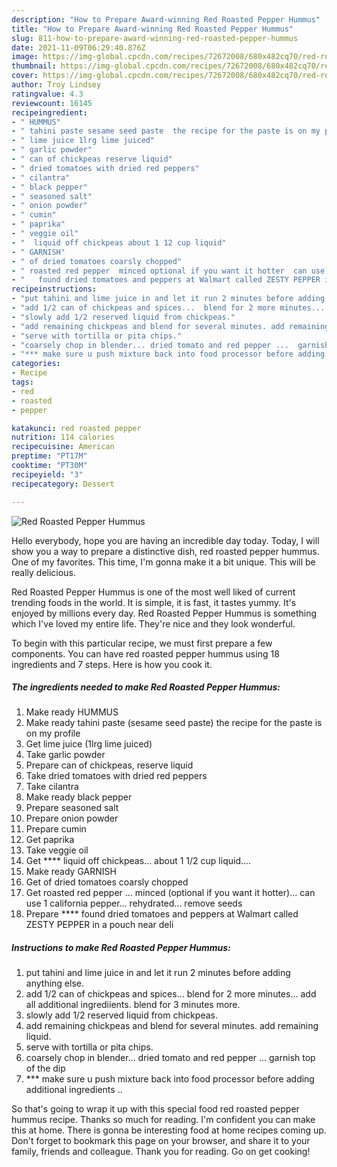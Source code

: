 ```yaml
---
description: "How to Prepare Award-winning Red Roasted Pepper Hummus"
title: "How to Prepare Award-winning Red Roasted Pepper Hummus"
slug: 811-how-to-prepare-award-winning-red-roasted-pepper-hummus
date: 2021-11-09T06:29:40.876Z
image: https://img-global.cpcdn.com/recipes/72672008/680x482cq70/red-roasted-pepper-hummus-recipe-main-photo.jpg
thumbnail: https://img-global.cpcdn.com/recipes/72672008/680x482cq70/red-roasted-pepper-hummus-recipe-main-photo.jpg
cover: https://img-global.cpcdn.com/recipes/72672008/680x482cq70/red-roasted-pepper-hummus-recipe-main-photo.jpg
author: Troy Lindsey
ratingvalue: 4.3
reviewcount: 16145
recipeingredient:
- " HUMMUS"
- " tahini paste sesame seed paste  the recipe for the paste is on my profile"
- " lime juice 1lrg lime juiced"
- " garlic powder"
- " can of chickpeas reserve liquid"
- " dried tomatoes with dried red peppers"
- " cilantra"
- " black pepper"
- " seasoned salt"
- " onion powder"
- " cumin"
- " paprika"
- " veggie oil"
- "  liquid off chickpeas about 1 12 cup liquid"
- " GARNISH"
- " of dried tomatoes coarsly chopped"
- " roasted red pepper  minced optional if you want it hotter  can use 1 california pepper rehydrated remove seeds"
- "   found dried tomatoes and peppers at Walmart called ZESTY PEPPER in a pouch near deli"
recipeinstructions:
- "put tahini and lime juice in and let it run 2 minutes before adding anything else."
- "add 1/2 can of chickpeas and spices...  blend for 2 more minutes... add all additional ingrediients.  blend for 3 minutes more."
- "slowly add 1/2 reserved liquid from chickpeas."
- "add remaining chickpeas and blend for several minutes. add remaining liquid."
- "serve with tortilla or pita chips."
- "coarsely chop in blender... dried tomato and red pepper ...  garnish top of the dip"
- "*** make sure u push mixture back into food processor before adding additional ingredients .."
categories:
- Recipe
tags:
- red
- roasted
- pepper

katakunci: red roasted pepper 
nutrition: 114 calories
recipecuisine: American
preptime: "PT17M"
cooktime: "PT30M"
recipeyield: "3"
recipecategory: Dessert

---
```



![Red Roasted Pepper Hummus](https://img-global.cpcdn.com/recipes/72672008/680x482cq70/red-roasted-pepper-hummus-recipe-main-photo.jpg)

Hello everybody, hope you are having an incredible day today. Today, I will show you a way to prepare a distinctive dish, red roasted pepper hummus. One of my favorites. This time, I'm gonna make it a bit unique. This will be really delicious.



Red Roasted Pepper Hummus is one of the most well liked of current trending foods in the world. It is simple, it is fast, it tastes yummy. It's enjoyed by millions every day. Red Roasted Pepper Hummus is something which I've loved my entire life. They're nice and they look wonderful.


To begin with this particular recipe, we must first prepare a few components. You can have red roasted pepper hummus using 18 ingredients and 7 steps. Here is how you cook it.

<!--inarticleads1-->

##### The ingredients needed to make Red Roasted Pepper Hummus:

1. Make ready  HUMMUS
1. Make ready  tahini paste (sesame seed paste)  the recipe for the paste is on my profile
1. Get  lime juice (1lrg lime juiced)
1. Take  garlic powder
1. Prepare  can of chickpeas, reserve liquid
1. Take  dried tomatoes with dried red peppers
1. Take  cilantra
1. Make ready  black pepper
1. Prepare  seasoned salt
1. Prepare  onion powder
1. Prepare  cumin
1. Get  paprika
1. Take  veggie oil
1. Get  **** liquid off chickpeas... about 1 1/2 cup liquid....
1. Make ready  GARNISH
1. Get  of dried tomatoes coarsly chopped
1. Get  roasted red pepper ... minced (optional if you want it hotter)...  can use 1 california pepper... rehydrated... remove seeds
1. Prepare  ****  found dried tomatoes and peppers at Walmart called ZESTY PEPPER in a pouch near deli




<!--inarticleads2-->

##### Instructions to make Red Roasted Pepper Hummus:

1. put tahini and lime juice in and let it run 2 minutes before adding anything else.
1. add 1/2 can of chickpeas and spices...  blend for 2 more minutes... add all additional ingrediients.  blend for 3 minutes more.
1. slowly add 1/2 reserved liquid from chickpeas.
1. add remaining chickpeas and blend for several minutes. add remaining liquid.
1. serve with tortilla or pita chips.
1. coarsely chop in blender... dried tomato and red pepper ...  garnish top of the dip
1. *** make sure u push mixture back into food processor before adding additional ingredients ..




So that's going to wrap it up with this special food red roasted pepper hummus recipe. Thanks so much for reading. I'm confident you can make this at home. There is gonna be interesting food at home recipes coming up. Don't forget to bookmark this page on your browser, and share it to your family, friends and colleague. Thank you for reading. Go on get cooking!
